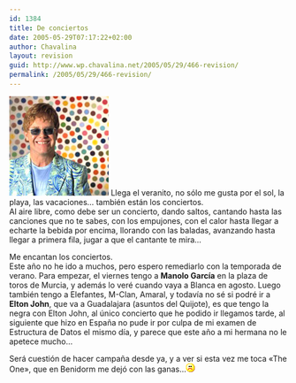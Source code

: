 ```yaml
---
id: 1384
title: De conciertos
date: 2005-05-29T07:17:22+02:00
author: Chavalina
layout: revision
guid: http://www.wp.chavalina.net/2005/05/29/466-revision/
permalink: /2005/05/29/466-revision/
---
```

<img class="imgizqda" src="/imagenes/fotos/elton-spots.jpg" alt="Elton John" /> Llega el veranito, no sólo me gusta por el sol, la playa, las vacaciones… también están los conciertos.  
Al aire libre, como debe ser un concierto, dando saltos, cantando hasta las canciones que no te sabes, con los empujones, con el calor hasta llegar a echarte la bebida por encima, llorando con las baladas, avanzando hasta llegar a primera fila, jugar a que el cantante te mira…

Me encantan los conciertos.  
Este a&ntilde;o no he ido a muchos, pero espero remediarlo con la temporada de verano. Para empezar, el viernes tengo a **Manolo García** en la plaza de toros de Murcia, y además lo veré cuando vaya a Blanca en agosto. Luego también tengo a Elefantes, M-Clan, Amaral, y todavía no sé si podré ir a **Elton John**, que va a Guadalajara (asuntos del Quijote), es que tengo la negra con Elton John, al &uacute;nico concierto que he podido ir llegamos tarde, al siguiente que hizo en Espa&ntilde;a no pude ir por culpa de mi examen de Estructura de Datos el mismo día, y parece que este a&ntilde;o a mi hermana no le apetece mucho…

Será cuestión de hacer campa&ntilde;a desde ya, y a ver si esta vez me toca «The One», que en Benidorm me dejó con las ganas…![emo](/imagenes/emoticonos/triste.gif)